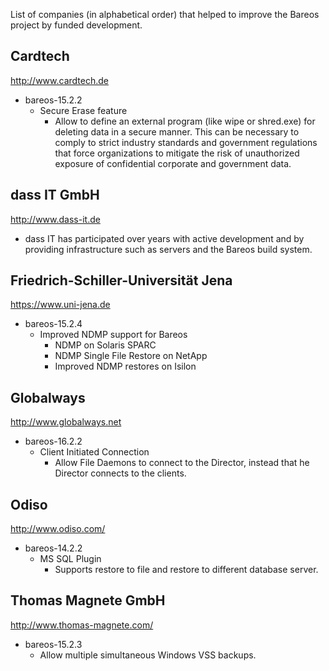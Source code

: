 List of companies (in alphabetical order) that helped to improve the Bareos project by funded development.

Cardtech
--------
http://www.cardtech.de

  * bareos-15.2.2
    * Secure Erase feature
      * Allow to define an external program (like wipe or shred.exe) for deleting data in a secure manner. This can be necessary to comply to strict industry standards and government regulations that force organizations to mitigate the risk of unauthorized exposure of confidential corporate and government data.

dass IT GmbH
------------
http://www.dass-it.de

 * dass IT has participated over years with active development and by providing infrastructure such as servers and the Bareos build system.

Friedrich-Schiller-Universität Jena
-----------------------------------
https://www.uni-jena.de

  * bareos-15.2.4
    * Improved NDMP support for Bareos
      * NDMP on Solaris SPARC
      * NDMP Single File Restore on NetApp
      * Improved NDMP restores on Isilon

Globalways
----------
http://www.globalways.net

  * bareos-16.2.2
    * Client Initiated Connection
      * Allow File Daemons to connect to the Director, instead that he Director connects to the clients.

Odiso
-----
http://www.odiso.com/

  * bareos-14.2.2
    * MS SQL Plugin
      * Supports restore to file and restore to different database server.

Thomas Magnete GmbH
-------------------
http://www.thomas-magnete.com/

  * bareos-15.2.3
    * Allow multiple simultaneous Windows VSS backups.

